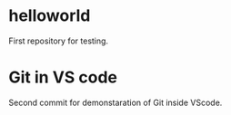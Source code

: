 # helloworld
First repository for testing.
# Git in VS code
Second commit for demonstaration of Git inside VScode.